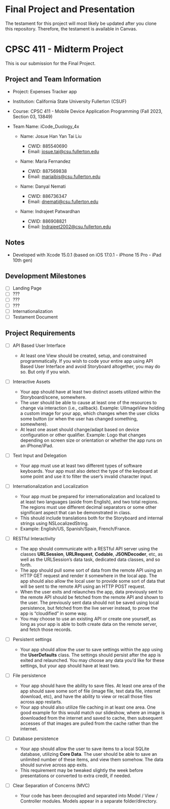 # Final Project and Presentation

The testament for this project will most likely be updated after you clone this repository. Therefore, the testament is available in Canvas.

# CPSC 411 - Midterm Project #

This is our submission for the Final Project.

## Project and Team Information ##

* Project: Expenses Tracker app
* Institution: California State University Fullerton (CSUF)
* Course: CPSC 411 - Mobile Device Application Programming (Fall 2023, Section 03, 13849)
* Team Name: iCode_Duology_4x

	* Name: Josue Han Yan Tai Liu
		* CWID: 885540690
		* Email: josue.tai@csu.fullerton.edu

	* Name: Maria Fernandez
		* CWID: 887569838
		* Email: mariaibis@csu.fullerton.edu

	* Name: Danyal Nemati
		* CWID: 886736347
		* Email: dnemati@csu.fullerton.edu

	* Name: Indrajeet Patwardhan
		* CWID: 886908821
		* Email: Indrajeet2002@csu.fullerton.edu

## Notes ##

* Developed with Xcode 15.0.1 (based on iOS 17.0.1 - iPhone 15 Pro - iPad 10th gen)

## Development Milestones ##

- [ ] Landing Page
- [ ] ???
- [ ] ???
- [ ] ???
- [ ] Internationalization
- [ ] Testament Document

## Project Requirements ##

- [ ] API Based User Interface

	- At least one View should be created, setup, and constrained programmatically. If you wish to code your entire app using API Based User Interface and avoid Storyboard altogether, you may do so. But only if you wish.

- [ ] Interactive Assets

	- Your app should have at least two distinct assets utilized within the Storyboard/scene, somewhere.
	- The user should be able to cause at least one of the resources to change via interaction (i.e., callback). Example: UIImageView holding a custom image for your app, which changes when the user clicks some button (or when the user has changed something, somewhere).
	- At least one asset should change/adapt based on device configuration or other qualifier. Example: Logo that changes depending on screen size or orientation or whether the app runs on an iPhone/iPad.

- [ ] Text Input and Delegation

	- Your app must use at least two different types of software keyboards. Your app must also detect the type of the keyboard at some point and use it to filter the user’s invalid character input.

- [ ] Internationalization and Localization

	- Your app must be prepared for internationalization and localized to at least two languages (aside from English), and two total regions. The regions must use different decimal separators or some other significant aspect that can be demonstrated in class.
	- This should include translations both for the Storyboard and internal strings using NSLocalizedString.
	- Example: English/US, Spanish/Spain, French/France.

- [ ] RESTful Interactivity

	- The app should communicate with a RESTful API server using the classes **URLSession**,
**URLRequest**, **Codable**, **JSONDecoder**, etc, as well as the URLSession’s data task, dedicated data classes, and so forth.
	- The app should pull some sort of data from the remote API using an HTTP GET request and render it somewhere in the local app. The app should also allow the local user to provide some sort of data that will be sent to the remote API using an HTTP POST request.
	- When the user exits and relaunches the app, data previously sent to the remote API should be fetched from the remote API and shown to the user. The previously sent data should not be saved using local persistence, but fetched from the live server instead, to prove the app is “cloudified” in some way.
	- You may choose to use an existing API or create one yourself, as long as your app is able to both create data on the remote server, and fetch those records.

- [ ] Persistent settings

	- Your app should allow the user to save settings within the app using the **UserDefaults** class. The settings should persist after the app is exited and relaunched. You may choose any data you’d like for these settings, but your app should have at least two.

- [ ] File persistence

	- Your app should have the ability to save files. At least one area of the app should save some sort of file (image file, text data file, internet download, etc), and have the ability to view or recall those files across app restarts.
	- Your app should also utilize file caching in at least one area. One good example for this would match our slideshow, where an image is downloaded from the internet and saved to cache, then subsequent accesses of that images are pulled from the cache rather than the internet.

- [ ] Database persistence

	- Your app should allow the user to save items to a local SQLite database, utilizing **Core Data**. The user should be able to save an unlimited number of these items, and view them somehow. The data should survive across app exits.
	- This requirement may be tweaked slightly the week before presentations or converted to extra credit, if needed.

- [ ] Clear Separation of Concerns (MVC)

	- Your code has been decoupled and separated into Model / View / Controller modules. Models appear in a separate folder/directory.

